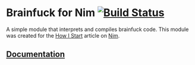 # Brainfuck for Nim [![Build Status](https://circleci.com/gh/def-/nim-brainfuck.png)](https://circleci.com/gh/def-/nim-brainfuck)

A simple module that interprets and compiles brainfuck code. This module was created for the [How I Start](http://www.howistart.org/) article on [Nim](http://www.howistart.org/posts/nim/1).

## [Documentation](http://hookrace.net/nim-brainfuck/brainfuck.html)
